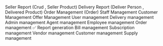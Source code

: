 Seller Report (Crud , Seller Product)
Delivery Report (Deliver Person , Delivered Product)
Order Management (Order)
Staff Management
Customer Management
Offer Management
User management
Delivery management
Admin management
Agent management
Employee management
Order management ✅
Report generation
Bill management
Subscription management
Vendor management
Customer management
Supply management